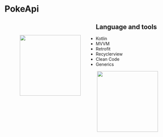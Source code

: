 # PokeApi

<img style="float: left; margin: 50" src="https://user-images.githubusercontent.com/62426822/174834401-90083a57-0a45-474d-a085-65feea65e648.jpg" width="200" />

## Language and tools

- Kotlin
- MVVM
- Retrofit
- Recyclerview
- Clean Code
- Generics

<p>


  
  <img style="float: right;" src="https://user-images.githubusercontent.com/62426822/174834343-ac4c878b-83cb-4a52-b69c-12113b155d06.jpg" width="200" />
 </p>

